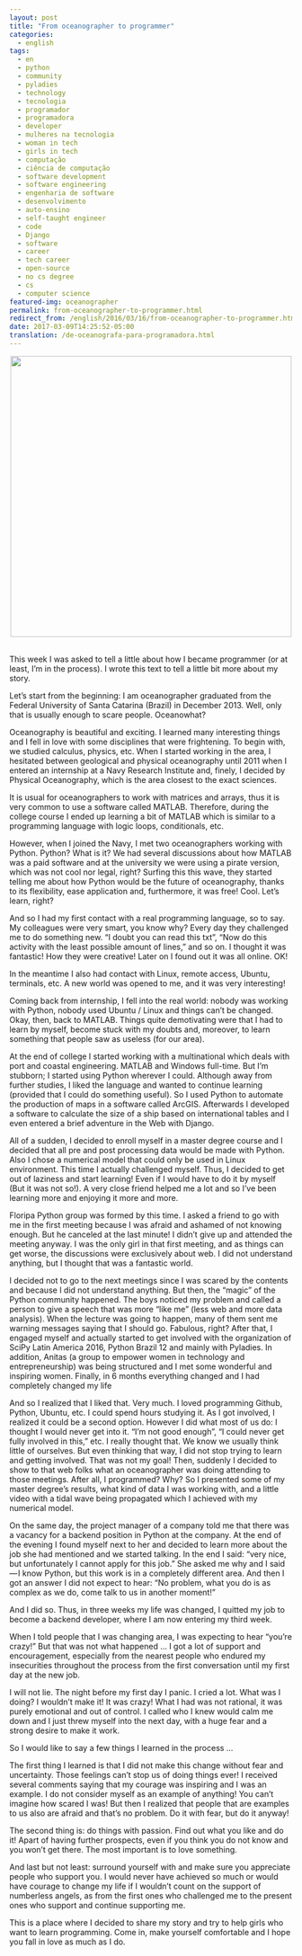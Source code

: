 ```yaml
---
layout: post
title: "From oceanographer to programmer"
categories:
  - english 
tags:
  - en
  - python
  - community 
  - pyladies
  - technology
  - tecnologia
  - programador
  - programadora
  - developer
  - mulheres na tecnologia
  - woman in tech
  - girls in tech
  - computação
  - ciência de computação
  - software development
  - software engineering
  - engenharia de software
  - desenvolvimento
  - auto-ensino
  - self-taught engineer
  - code
  - Django
  - software
  - career
  - tech career
  - open-source
  - no cs degree
  - cs
  - computer science
featured-img: oceanographer
permalink: from-oceanographer-to-programmer.html
redirect_from: /english/2016/03/16/from-oceanographer-to-programmer.html
date: 2017-03-09T14:25:52-05:00
translation: /de-oceanografa-para-programadora.html
---
```


<center><img src="{{ site.url }}{{ site.baseurl }}/assets/img/posts/oceanographer.jpg" style="height:500px;"/></center>
</br>

This week I was asked to tell a little about how I became programmer (or at least, I’m in the process). I wrote this text to tell a little bit more about my story.

Let’s start from the beginning: I am oceanographer graduated from the Federal University of Santa Catarina (Brazil) in December 2013. Well, only that is usually enough to scare people. Oceanowhat?

Oceanography is beautiful and exciting. I learned many interesting things and I fell in love with some disciplines that were frightening. To begin with, we studied calculus, physics, etc. When I started working in the area, I hesitated between geological and physical oceanography until 2011 when I entered an internship at a Navy Research Institute and, finely, I decided by Physical Oceanography, which is the area closest to the exact sciences.

It is usual for oceanographers to work with matrices and arrays, thus it is very common to use a software called MATLAB. Therefore, during the college course I ended up learning a bit of MATLAB which is similar to a programming language with logic loops, conditionals, etc.

However, when I joined the Navy, I met two oceanographers working with Python. Python? What is it? We had several discussions about how MATLAB was a paid software and at the university we were using a pirate version, which was not cool nor legal, right? Surfing this this wave, they started telling me about how Python would be the future of oceanography, thanks to its flexibility, ease application and, furthermore, it was free! Cool. Let’s learn, right?

And so I had my first contact with a real programming language, so to say. My colleagues were very smart, you know why? Every day they challenged me to do something new. “I doubt you can read this txt”, “Now do this activity with the least possible amount of lines,” and so on. I thought it was fantastic! How they were creative! Later on I found out it was all online. OK!

In the meantime I also had contact with Linux, remote access, Ubuntu, terminals, etc. A new world was opened to me, and it was very interesting!

Coming back from internship, I fell into the real world: nobody was working with Python, nobody used Ubuntu / Linux and things can’t be changed. Okay, then, back to MATLAB. Things quite demotivating were that I had to learn by myself, become stuck with my doubts and, moreover, to learn something that people saw as useless (for our area).

At the end of college I started working with a multinational which deals with port and coastal engineering. MATLAB and Windows full-time. But I’m stubborn; I started using Python wherever I could. Although away from further studies, I liked the language and wanted to continue learning (provided that I could do something useful). So I used Python to automate the production of maps in a software called ArcGIS. Afterwards I developed a software to calculate the size of a ship based on international tables and I even entered a brief adventure in the Web with Django.

All of a sudden, I decided to enroll myself in a master degree course and I decided that all pre and post processing data would be made with Python. Also I chose a numerical model that could only be used in Linux environment. This time I actually challenged myself. Thus, I decided to get out of laziness and start learning! Even if I would have to do it by myself (But it was not so!). A very close friend helped me a lot and so I’ve been learning more and enjoying it more and more.

Floripa Python group was formed by this time. I asked a friend to go with me in the first meeting because I was afraid and ashamed of not knowing enough. But he canceled at the last minute! I didn’t give up and attended the meeting anyway. I was the only girl in that first meeting, and as things can get worse, the discussions were exclusively about web. I did not understand anything, but I thought that was a fantastic world.

I decided not to go to the next meetings since I was scared by the contents and because I did not understand anything. But then, the “magic” of the Python community happened. The boys noticed my problem and called a person to give a speech that was more “like me” (less web and more data analysis). When the lecture was going to happen, many of them sent me warning messages saying that I should go. Fabulous, right? After that, I engaged myself and actually started to get involved with the organization of SciPy Latin America 2016, Python Brazil 12 and mainly with Pyladies. In addition, Anitas (a group to empower women in technology and entrepreneurship) was being structured and I met some wonderful and inspiring women. Finally, in 6 months everything changed and I had completely changed my life

And so I realized that I liked that. Very much. I loved programming Github, Python, Ubuntu, etc. I could spend hours studying it. As I got involved, I realized it could be a second option. However I did what most of us do: I thought I would never get into it. “I’m not good enough”, “I could never get fully involved in this,” etc. I really thought that. We know we usually think little of ourselves. But even thinking that way, I did not stop trying to learn and getting involved. That was not my goal! Then, suddenly I decided to show to that web folks what an oceanographer was doing attending to those meetings. After all, I programmed? Why? So I presented some of my master degree’s results, what kind of data I was working with, and a little video with a tidal wave being propagated which I achieved with my numerical model.

On the same day, the project manager of a company told me that there was a vacancy for a backend position in Python at the company. At the end of the evening I found myself next to her and decided to learn more about the job she had mentioned and we started talking. In the end I said: “very nice, but unfortunately I cannot apply for this job.” She asked me why and I said — I know Python, but this work is in a completely different area. And then I got an answer I did not expect to hear: “No problem, what you do is as complex as we do, come talk to us in another moment!”

And I did so. Thus, in three weeks my life was changed, I quitted my job to become a backend developer, where I am now entering my third week.

When I told people that I was changing area, I was expecting to hear “you’re crazy!” But that was not what happened … I got a lot of support and encouragement, especially from the nearest people who endured my insecurities throughout the process from the first conversation until my first day at the new job.

I will not lie. The night before my first day I panic. I cried a lot. What was I doing? I wouldn’t make it! It was crazy! What I had was not rational, it was purely emotional and out of control. I called who I knew would calm me down and I just threw myself into the next day, with a huge fear and a strong desire to make it work.

So I would like to say a few things I learned in the process …

The first thing I learned is that I did not make this change without fear and uncertainty. Those feelings can’t stop us of doing things ever! I received several comments saying that my courage was inspiring and I was an example. I do not consider myself as an example of anything! You can’t imagine how scared I was! But then I realized that people that are examples to us also are afraid and that’s no problem. Do it with fear, but do it anyway!

The second thing is: do things with passion. Find out what you like and do it! Apart of having further prospects, even if you think you do not know and you won’t get there. The most important is to love something.

And last but not least: surround yourself with and make sure you appreciate people who support you. I would never have achieved so much or would have courage to change my life if I wouldn’t count on the support of numberless angels, as from the first ones who challenged me to the present ones who support and continue supporting me.

This is a place where I decided to share my story and try to help girls who want to learn programming. Come in, make yourself comfortable and I hope you fall in love as much as I do.
